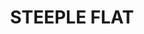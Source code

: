 ---
lastmod: '2025-04-06T06:05:20+00:00'
latitude: -36.529386
layout: suburb
longitude: 149.306729
postcode: '2631'
state: NSW
title: STEEPLE FLAT
url: /nsw/steeple-flat/
---